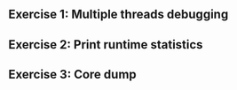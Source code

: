 ## Exercise 1: Multiple threads debugging

## Exercise 2: Print runtime statistics

## Exercise 3: Core dump